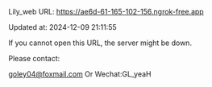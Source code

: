 Lily_web URL: https://ae6d-61-165-102-156.ngrok-free.app

Updated at: 2024-12-09 21:11:55

If you cannot open this URL, the server might be down.

Please contact: 

goley04@foxmail.com Or Wechat:GL_yeaH